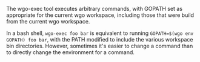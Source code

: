 The wgo-exec tool executes arbitrary commands, with GOPATH set as appropriate for the current wgo workspace, including those that were build from the current wgo workspace.

In a bash shell, `wgo-exec foo bar` is equivalent to running `GOPATH=$(wgo env GOPATH) foo bar`, with the PATH modified to include the various workspace bin directories. However, sometimes it's easier to change a command than to directly change the environment for a command.
